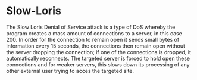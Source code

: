 # Slow-Loris
The Slow Loris Denial of Service attack is a type of DoS whereby the program creates a mass amount of connections to a server, in this case 200. In order for the connection to remain open it sends small bytes of information every 15 seconds, the connections then remain open without the server dropping the connection; if one of the connections is dropped, it automatically reconnects. The targeted server is forced to hold open these connections and for weaker servers, this slows down its processing of any other external user trying to acces the targeted site.
